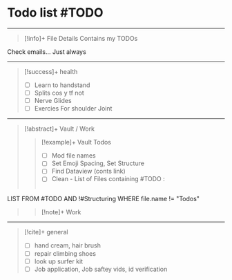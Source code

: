 # Todo list #TODO 
---
> [!info]+ File Details
> Contains my TODOs

Check emails... Just always

--- 
> [!success]+ health 
> - [ ] Learn to handstand
> - [ ] Splits cos y tf not
> - [ ] Nerve Glides
> - [ ] Exercies For shoulder Joint

---
> [!abstract]+ Vault / Work 
> > [!example]+ Vault Todos
> > - [ ] Mod file names
> > - [ ] Set Emoji Spacing, Set Structure
> > - [ ] Find Dataview (conts link) 
> > - [ ] Clean 
> > \- List of Files containing #TODO : 
> > > ```dataview 
LIST 
FROM #TODO AND !#Structuring 
WHERE file.name != "Todos"
> 
> > [!note]+ Work


---

> [!cite]+ general
> - [ ] hand cream, hair brush
> - [ ] repair climbing shoes
> - [ ] look up surfer kit 
> - [ ] Job application, Job saftey vids, id verification



